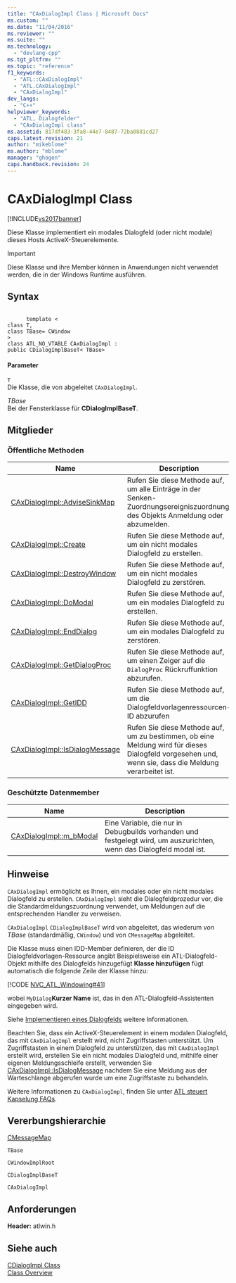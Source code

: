 ```yaml
---
title: "CAxDialogImpl Class | Microsoft Docs"
ms.custom: ""
ms.date: "11/04/2016"
ms.reviewer: ""
ms.suite: ""
ms.technology: 
  - "devlang-cpp"
ms.tgt_pltfrm: ""
ms.topic: "reference"
f1_keywords: 
  - "ATL::CAxDialogImpl"
  - "ATL.CAxDialogImpl"
  - "CAxDialogImpl"
dev_langs: 
  - "C++"
helpviewer_keywords: 
  - "ATL, Dialogfelder"
  - "CAxDialogImpl class"
ms.assetid: 817df483-3fa8-44e7-8487-72ba0881cd27
caps.latest.revision: 21
author: "mikeblome"
ms.author: "mblome"
manager: "ghogen"
caps.handback.revision: 24
---
```

# CAxDialogImpl Class
[!INCLUDE[vs2017banner](../../assembler/inline/includes/vs2017banner.md)]

Diese Klasse implementiert ein modales Dialogfeld \(oder nicht modale\) dieses Hosts ActiveX\-Steuerelemente.  
  
> [!IMPORTANT]
>  Diese Klasse und ihre Member können in Anwendungen nicht verwendet werden, die in der Windows Runtime ausführen.  
  
## Syntax  
  
```  
  
      template <  
class T,  
class TBase= CWindow  
>  
class ATL_NO_VTABLE CAxDialogImpl :  
public CDialogImplBaseT< TBase>  
```  
  
#### Parameter  
 `T`  
 Die Klasse, die von abgeleitet `CAxDialogImpl`.  
  
 *TBase*  
 Bei der Fensterklasse für **CDialogImplBaseT**.  
  
## Mitglieder  
  
### Öffentliche Methoden  
  
|Name|Description|  
|----------|-----------------|  
|[CAxDialogImpl::AdviseSinkMap](../Topic/CAxDialogImpl::AdviseSinkMap.md)|Rufen Sie diese Methode auf, um alle Einträge in der Senken\-Zuordnungsereigniszuordnung des Objekts Anmeldung oder abzumelden.|  
|[CAxDialogImpl::Create](../Topic/CAxDialogImpl::Create.md)|Rufen Sie diese Methode auf, um ein nicht modales Dialogfeld zu erstellen.|  
|[CAxDialogImpl::DestroyWindow](../Topic/CAxDialogImpl::DestroyWindow.md)|Rufen Sie diese Methode auf, um ein nicht modales Dialogfeld zu zerstören.|  
|[CAxDialogImpl::DoModal](../Topic/CAxDialogImpl::DoModal.md)|Rufen Sie diese Methode auf, um ein modales Dialogfeld zu erstellen.|  
|[CAxDialogImpl::EndDialog](../Topic/CAxDialogImpl::EndDialog.md)|Rufen Sie diese Methode auf, um ein modales Dialogfeld zu zerstören.|  
|[CAxDialogImpl::GetDialogProc](../Topic/CAxDialogImpl::GetDialogProc.md)|Rufen Sie diese Methode auf, um einen Zeiger auf die `DialogProc` Rückruffunktion abzurufen.|  
|[CAxDialogImpl::GetIDD](../Topic/CAxDialogImpl::GetIDD.md)|Rufen Sie diese Methode auf, um die Dialogfeldvorlagenressourcen\-ID abzurufen|  
|[CAxDialogImpl::IsDialogMessage](../Topic/CAxDialogImpl::IsDialogMessage.md)|Rufen Sie diese Methode auf, um zu bestimmen, ob eine Meldung wird für dieses Dialogfeld vorgesehen und, wenn sie, dass die Meldung verarbeitet ist.|  
  
### Geschützte Datenmember  
  
|Name|Description|  
|----------|-----------------|  
|[CAxDialogImpl::m\_bModal](../Topic/CAxDialogImpl::m_bModal.md)|Eine Variable, die nur in Debugbuilds vorhanden und festgelegt wird, um auszurichten, wenn das Dialogfeld modal ist.|  
  
## Hinweise  
 `CAxDialogImpl` ermöglicht es Ihnen, ein modales oder ein nicht modales Dialogfeld zu erstellen.  `CAxDialogImpl` sieht die Dialogfeldprozedur vor, die die Standardmeldungszuordnung verwendet, um Meldungen auf die entsprechenden Handler zu verweisen.  
  
 `CAxDialogImpl` `CDialogImplBaseT` wird von abgeleitet, das wiederum *von TBase* \(standardmäßig, `CWindow`\) und von `CMessageMap` abgeleitet.  
  
 Die Klasse muss einen IDD\-Member definieren, der die ID Dialogfeldvorlagen\-Ressource angibt  Beispielsweise ein ATL\-Dialogfeld\-Objekt mithilfe des Dialogfelds hinzugefügt **Klasse hinzufügen** fügt automatisch die folgende Zeile der Klasse hinzu:  
  
 [!CODE [NVC_ATL_Windowing#41](../CodeSnippet/VS_Snippets_Cpp/NVC_ATL_Windowing#41)]  
  
 wobei `MyDialog`**Kurzer Name** ist, das in den ATL\-Dialogfeld\-Assistenten eingegeben wird.  
  
 Siehe [Implementieren eines Dialogfelds](../../atl/implementing-a-dialog-box.md) weitere Informationen.  
  
 Beachten Sie, dass ein ActiveX\-Steuerelement in einem modalen Dialogfeld, das mit `CAxDialogImpl` erstellt wird, nicht Zugriffstasten unterstützt.  Um Zugriffstasten in einem Dialogfeld zu unterstützen, das mit `CAxDialogImpl` erstellt wird, erstellen Sie ein nicht modales Dialogfeld und, mithilfe einer eigenen Meldungsschleife erstellt, verwenden Sie [CAxDialogImpl::IsDialogMessage](../Topic/CAxDialogImpl::IsDialogMessage.md) nachdem Sie eine Meldung aus der Warteschlange abgerufen wurde um eine Zugriffstaste zu behandeln.  
  
 Weitere Informationen zu `CAxDialogImpl`, finden Sie unter [ATL steuert Kapselung FAQs](../../atl/atl-control-containment-faq.md).  
  
## Vererbungshierarchie  
 [CMessageMap](../../atl/reference/cmessagemap-class.md)  
  
 `TBase`  
  
 `CWindowImplRoot`  
  
 `CDialogImplBaseT`  
  
 `CAxDialogImpl`  
  
## Anforderungen  
 **Header:**  atlwin.h  
  
## Siehe auch  
 [CDialogImpl Class](../../atl/reference/cdialogimpl-class.md)   
 [Class Overview](../../atl/atl-class-overview.md)